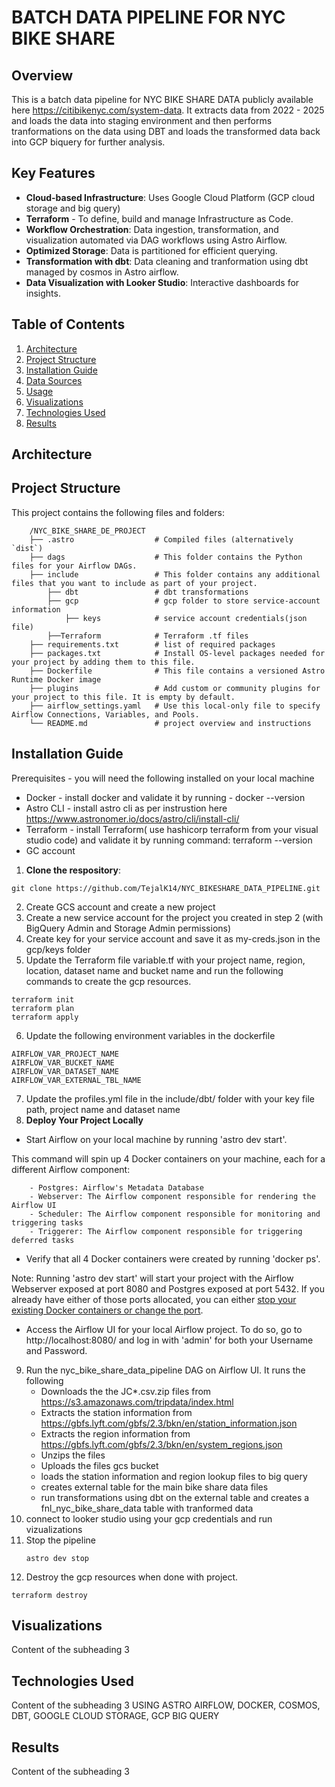 BATCH DATA PIPELINE FOR NYC BIKE SHARE
========
## Overview
This is a batch data pipeline for NYC BIKE SHARE DATA publicly available here https://citibikenyc.com/system-data. It extracts data from 2022 - 2025 and loads the data into staging environment and then performs tranformations on the data using DBT and loads the transformed data back into GCP biquery for further analysis.

## Key Features

- **Cloud-based Infrastructure**: Uses Google Cloud Platform (GCP cloud storage and big query) 
- **Terraform** - To define, build and manage Infrastructure as Code.
- **Workflow Orchestration**: Data ingestion, transformation, and visualization automated via DAG workflows using Astro Airflow.
- **Optimized Storage**: Data is partitioned for efficient querying.
- **Transformation with dbt**: Data cleaning and tranformation using dbt managed by cosmos in Astro airflow.
- **Data Visualization with Looker Studio**: Interactive dashboards for insights.


## Table of Contents

 1. [Architecture](#Architecture)
 2. [Project Structure](#Project-Structure)
 3. [Installation Guide](#Installation-Guide)
 4. [Data Sources](#Data-Sources)
 5. [Usage](#Usage)
 6. [Visualizations](#Vizualizations)
 7. [Technologies Used](#Technologies-Used)
 8. [Results](#Results)

## Architecture


## Project Structure

This project contains the following files and folders:
```
    /NYC_BIKE_SHARE_DE_PROJECT
    ├── .astro                  # Compiled files (alternatively `dist`)
    ├── dags                    # This folder contains the Python files for your Airflow DAGs.
    ├── include                 # This folder contains any additional files that you want to include as part of your project.
        ├── dbt                 # dbt transformations   
        ├── gcp                 # gcp folder to store service-account information
            ├── keys            # service account credentials(json file)
        ├──Terraform            # Terraform .tf files
    ├── requirements.txt        # list of required packages
    ├── packages.txt            # Install OS-level packages needed for your project by adding them to this file. 
    ├── Dockerfile              # This file contains a versioned Astro Runtime Docker image
    ├── plugins                 # Add custom or community plugins for your project to this file. It is empty by default.
    ├── airflow_settings.yaml   # Use this local-only file to specify Airflow Connections, Variables, and Pools.
    └── README.md               # project overview and instructions
```
## Installation Guide

Prerequisites - you will need the following installed on your local machine
- Docker - install docker and validate it by running - docker --version
- Astro CLI - install astro cli as per instrustion here https://www.astronomer.io/docs/astro/cli/install-cli/
- Terraform - install Terraform( use hashicorp terraform from your visual studio code) and validate it by running command: terraform --version 
- GC account 

1. **Clone the respository**:
```
git clone https://github.com/TejalK14/NYC_BIKESHARE_DATA_PIPELINE.git
```
2. Create GCS account and create a new project
3. Create a new service account for the project you created in step 2 (with BigQuery Admin and Storage Admin permissions)
4. Create key for your service account and save it as my-creds.json in the gcp/keys folder
5. Update the Terraform file variable.tf with your project name, region, location, dataset name and bucket name and run the following commands to create the gcp resources.
```
terraform init
terraform plan
terraform apply
```
  
6. Update the following environment variables in the dockerfile 
```
AIRFLOW_VAR_PROJECT_NAME
AIRFLOW_VAR_BUCKET_NAME
AIRFLOW_VAR_DATASET_NAME
AIRFLOW_VAR_EXTERNAL_TBL_NAME
```
7. Update the profiles.yml file in the include/dbt/ folder with your key file path, project name and dataset name
8. **Deploy Your Project Locally**
  -  Start Airflow on your local machine by running 'astro dev start'.

This command will spin up 4 Docker containers on your machine, each for a different Airflow component:

        - Postgres: Airflow's Metadata Database
        - Webserver: The Airflow component responsible for rendering the Airflow UI
        - Scheduler: The Airflow component responsible for monitoring and triggering tasks
        - Triggerer: The Airflow component responsible for triggering deferred tasks

  -  Verify that all 4 Docker containers were created by running 'docker ps'.

Note: Running 'astro dev start' will start your project with the Airflow Webserver exposed at port 8080 and Postgres exposed at port 5432. If you already have either of those ports allocated, you can either [stop your existing Docker containers or change the port](https://www.astronomer.io/docs/astro/cli/troubleshoot-locally#ports-are-not-available-for-my-local-airflow-webserver).

  -  Access the Airflow UI for your local Airflow project. To do so, go to http://localhost:8080/ and log in with 'admin' for both your Username and Password.
9. Run the nyc_bike_share_data_pipeline DAG on Airflow UI. It runs the following 
    - Downloads the the JC*.csv.zip files from https://s3.amazonaws.com/tripdata/index.html
    - Extracts the station information from https://gbfs.lyft.com/gbfs/2.3/bkn/en/station_information.json
    - Extracts the region information from https://gbfs.lyft.com/gbfs/2.3/bkn/en/system_regions.json
    - Unzips the files
    - Uploads the files gcs bucket
    - loads the station information and region lookup files to big query 
    - creates external table for the main bike share data files
    - run transformations using dbt on the external table and creates a fnl_nyc_bike_share_data table with tranformed data
10. connect to looker studio using your gcp credentials and run vizualizations
11. Stop the pipeline
    ```
    astro dev stop
    ```
12. Destroy the gcp resources when done with project.
   ```
   terraform destroy
   ```

   

## Visualizations
Content of the subheading 3

## Technologies Used
Content of the subheading 3
USING ASTRO AIRFLOW, DOCKER, COSMOS, DBT, GOOGLE CLOUD STORAGE, GCP BIG QUERY

## Results
Content of the subheading 3

